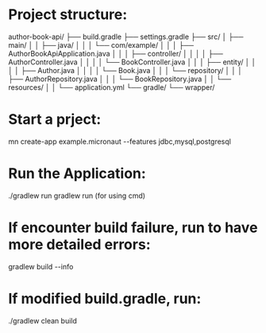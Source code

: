 # Project structure:
author-book-api/
├── build.gradle
├── settings.gradle
├── src/
│   ├── main/
│   │   ├── java/
│   │   │   └── com/example/
│   │   │       ├── AuthorBookApiApplication.java
│   │   │       ├── controller/
│   │   │       │   ├── AuthorController.java
│   │   │       │   └── BookController.java
│   │   │       ├── entity/
│   │   │       │   ├── Author.java
│   │   │       │   └── Book.java
│   │   │       └── repository/
│   │   │           ├── AuthorRepository.java
│   │   │           └── BookRepository.java
│   │   └── resources/
│   │       └── application.yml
└── gradle/
    └── wrapper/



# Start a prject:
mn create-app example.micronaut --features jdbc,mysql,postgresql

# Run the Application:
./gradlew run
gradlew run    (for using cmd)

# If encounter build failure, run to have more detailed errors:
gradlew build --info

# If modified build.gradle, run:
./gradlew clean build
